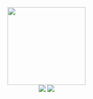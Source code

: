 <div align="center">
  <a href="https://github.com/1rods">
  <img height="180em" src="https://github-readme-stats.vercel.app/api?username=1rods&show_icons=true&theme=dark&include_all_commits=true&count_private=true"/>
      <!--img height="180em" src="https://github-readme-stats.vercel.app/api/top-langs/?username=rafaballerini&layout=compact&langs_count=7&theme=dracula"/-->
</div>
<div align="center">
  <a href="https://www.youtube.com/rodss" target="_blank"><img src="https://img.shields.io/badge/YouTube-FF0000?style=for-the-badge&logo=youtube&logoColor=white" target="_blank"></a>
 <a href="https://discord.gg/RSt8y5jkSG" target="_blank"><img src="https://img.shields.io/badge/Discord-7289DA?style=for-the-badge&logo=discord&logoColor=white" target="_blank"></a>  
</div>
